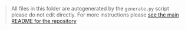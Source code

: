 > All files in this folder are autogenerated by the `generate.py` script please do not edit directly. For more instructions please [see the main README for the repository](../README.md)

